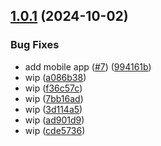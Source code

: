 ## [1.0.1](https://github.com/SolomonAIEngineering/solomon/compare/v1.0.0...v1.0.1) (2024-10-02)


### Bug Fixes

* add mobile app ([#7](https://github.com/SolomonAIEngineering/solomon/issues/7)) ([994161b](https://github.com/SolomonAIEngineering/solomon/commit/994161b443316d21af8f23b250d02f32865bb90e))
* wip ([a086b38](https://github.com/SolomonAIEngineering/solomon/commit/a086b389c40cb4dc4e3f071bab7c7f972bf6fc0d))
* wip ([f36c57c](https://github.com/SolomonAIEngineering/solomon/commit/f36c57ca3753f2aa1c5f552ea520fa56c59b8c95))
* wip ([7bb16ad](https://github.com/SolomonAIEngineering/solomon/commit/7bb16ade7d036f439f90f67d35f061f99485a8d6))
* wip ([3d114a5](https://github.com/SolomonAIEngineering/solomon/commit/3d114a50ccecdcd06aa817dfb8a669823143de58))
* wip ([ad901d9](https://github.com/SolomonAIEngineering/solomon/commit/ad901d90c0e3ad6f5b39f07053d8d27b7f845873))
* wip ([cde5736](https://github.com/SolomonAIEngineering/solomon/commit/cde5736629f88f18ebd926f47986d642ff2aff62))
